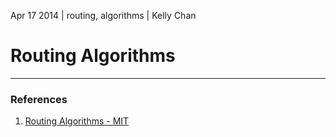 Apr 17 2014 | routing, algorithms | Kelly Chan
# Routing Algorithms

---
### References
1. [Routing Algorithms - MIT](http://web.mit.edu/6.02/www/currentsemester/handouts/L20_slides.pdf)
